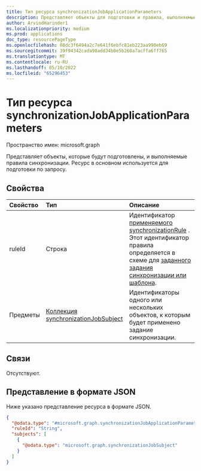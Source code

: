 ```yaml
---
title: Тип ресурса synchronizationJobApplicationParameters
description: Представляет объекты для подготовки и правила, выполняемые во время подготовки по запросу.
author: ArvindHarinder1
ms.localizationpriority: medium
ms.prod: applications
doc_type: resourcePageType
ms.openlocfilehash: 08dc3f6494a2c7e641f6ebfc81eb223aa990eb69
ms.sourcegitcommit: 39f94342cada98add34b0e5b260a7acffa6ff765
ms.translationtype: MT
ms.contentlocale: ru-RU
ms.lasthandoff: 05/10/2022
ms.locfileid: "65296453"
---
```

# <a name="synchronizationjobapplicationparameters-resource-type"></a>Тип ресурса synchronizationJobApplicationParameters

Пространство имен: microsoft.graph

Представляет объекты, которые будут подготовлены, и выполняемые правила синхронизации. Ресурс в основном используется для подготовки по запросу. 

## <a name="properties"></a>Свойства
|Свойство|Тип|Описание|
|:---|:---|:---|
|ruleId|Строка|Идентификатор [применяемого synchronizationRule](synchronization-synchronizationrule.md) . Этот идентификатор правила определяется в схеме для [заданного задания синхронизации или шаблона](../api/synchronization-synchronizationschema-get.md). |
|Предметы|[Коллекция synchronizationJobSubject](../resources/synchronization-synchronizationjobsubject.md)|Идентификаторы одного или нескольких объектов, к которым будет применено задание синхронизации.|

## <a name="relationships"></a>Связи
Отсутствуют.

## <a name="json-representation"></a>Представление в формате JSON
Ниже указано представление ресурса в формате JSON.
<!-- {
  "blockType": "resource",
  "@odata.type": "microsoft.graph.synchronizationJobApplicationParameters"
}
-->
``` json
{
  "@odata.type": "#microsoft.graph.synchronizationJobApplicationParameters",
  "ruleId": "String",
  "subjects": [
    {
      "@odata.type": "microsoft.graph.synchronizationJobSubject"
    }
  ]
}
```


